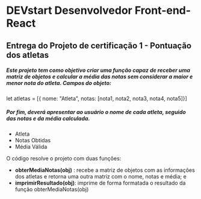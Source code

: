 # DEVstart Desenvolvedor Front-end-React
## Entrega do Projeto de certificação 1 - Pontuação dos atletas

##### Este projeto tem como objetivo criar uma função capaz de receber uma matriz de objetos e calcular a média das notas sem considerar a maior e menor nota do atleta. Campos do objeto:
let atletas = [{ nome: "Atleta", notas: [nota1, nota2, nota3, nota4, nota5]}]
##### Por fim, deverá apresentar ao usuário o nome de cada atleta, seguido das notas e da média calculada.
+ Atleta
+ Notas Obtidas
+ Média Válida


O código resolve o projeto com duas funções:
+ **obterMediaNotas(obj)** : recebe a matriz de objetos com as informações dos atletas e retorna uma outra matriz com o nome, notas e média; e
+ **imprimirResultado(obj)**: imprime de forma formatada o resultado da função obterMediaNotas(obj)
